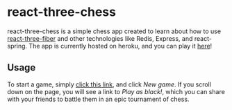 # react-three-chess
react-three-chess is a simple chess app created to learn about how to use
[react-three-fiber](https://github.com/pmndrs/react-three-fiber) and other
technologies like Redis, Express, and react-spring. The app is currently hosted
on heroku, and you can play it [here](https://react-three-chess.herokuapp.com)!

## Usage
To start a game, simply [click this
link](https://react-three-chess.herokuapp.com), and click _New game_. If you
scroll down on the page, you will see a link to _Play as black!_, which you can
share with your friends to battle them in an epic tournament of chess.
